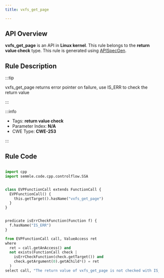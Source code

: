 ```yaml
---
title: vxfs_get_page

---
```



## API Overview
**vxfs_get_page** is an API in **Linux kernel**. This rule belongs to the **return value check** type. This rule is generated using [APISpecGen](../../tools/APISpecGen).
## Rule Description

:::tip

vxfs_get_page returns error pointer on failure, use IS_ERR to check the return value

:::

:::info

- Tags: **return value check**
- Parameter Index: **N/A**
- CWE Type: **CWE-253**

:::

## Rule Code
```python

import cpp
import semmle.code.cpp.controlflow.SSA


class EVPFunctionCall extends FunctionCall {
  EVPFunctionCall() {
    this.getTarget().hasName("vxfs_get_page")
  }
}


predicate isErrCheckFunction(Function f) {
  f.hasName("IS_ERR") 
}

from EVPFunctionCall call, ValueAccess ret
where
  ret = call.getAnAccess() and
  not exists(FunctionCall check |
    isErrCheckFunction(check.getTarget()) and
    check.getArgument(0).getAChild*() = ret
  )
select call, "The return value of vxfs_get_page is not checked with IS_ERR."
    
```
